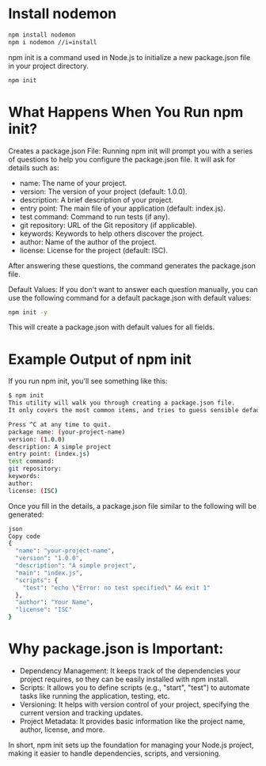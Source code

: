 # Install nodemon

```bash
npm install nodemon
npm i nodemon //i=install
```

npm init is a command used in Node.js to initialize a new package.json file in your project directory.

```bash
npm init
```

# What Happens When You Run npm init?

Creates a package.json File:
Running npm init will prompt you with a series of questions to help you configure the package.json file.
It will ask for details such as:

- name: The name of your project.
- version: The version of your project (default: 1.0.0).
- description: A brief description of your project.
- entry point: The main file of your application (default: index.js).
- test command: Command to run tests (if any).
- git repository: URL of the Git repository (if applicable).
- keywords: Keywords to help others discover the project.
- author: Name of the author of the project.
- license: License for the project (default: ISC).

After answering these questions, the command generates the package.json file.

Default Values:
If you don't want to answer each question manually, you can use the following command for a default package.json with default values:

```bash
npm init -y
```

This will create a package.json with default values for all fields.

# Example Output of npm init

If you run npm init, you'll see something like this:

```bash
$ npm init
This utility will walk you through creating a package.json file.
It only covers the most common items, and tries to guess sensible defaults.

Press ^C at any time to quit.
package name: (your-project-name)
version: (1.0.0)
description: A simple project
entry point: (index.js)
test command:
git repository:
keywords:
author:
license: (ISC)
```

Once you fill in the details, a package.json file similar to the following will be generated:

```bash
json
Copy code
{
  "name": "your-project-name",
  "version": "1.0.0",
  "description": "A simple project",
  "main": "index.js",
  "scripts": {
    "test": "echo \"Error: no test specified\" && exit 1"
  },
  "author": "Your Name",
  "license": "ISC"
}
```

# Why package.json is Important:

- Dependency Management: It keeps track of the dependencies your project requires, so they can be easily installed with npm install.
- Scripts: It allows you to define scripts (e.g., "start", "test") to automate tasks like running the application, testing, etc.
- Versioning: It helps with version control of your project, specifying the current version and tracking updates.
- Project Metadata: It provides basic information like the project name, author, license, and more.

In short, npm init sets up the foundation for managing your Node.js project, making it easier to handle dependencies, scripts, and versioning.
